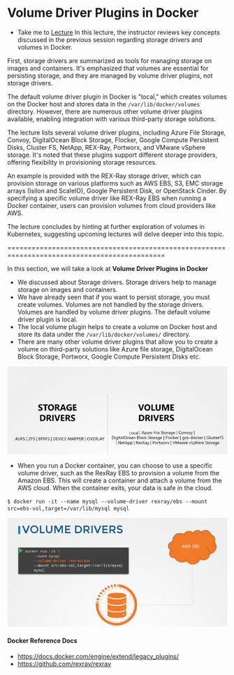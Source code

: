 # Volume Driver Plugins in Docker

  - Take me to [Lecture](https://kodekloud.com/topic/volume-driver-plugins-in-docker-4/)
In this lecture, the instructor reviews key concepts discussed in the previous session regarding storage drivers and volumes in Docker.

First, storage drivers are summarized as tools for managing storage on images and containers. It's emphasized that volumes are essential for persisting storage, and they are managed by volume driver plugins, not storage drivers.

The default volume driver plugin in Docker is "local," which creates volumes on the Docker host and stores data in the `/var/lib/docker/volumes` directory. However, there are numerous other volume driver plugins available, enabling integration with various third-party storage solutions.

The lecture lists several volume driver plugins, including Azure File Storage, Convoy, DigitalOcean Block Storage, Flocker, Google Compute Persistent Disks, Cluster FS, NetApp, REX-Ray, Portworx, and VMware vSphere storage. It's noted that these plugins support different storage providers, offering flexibility in provisioning storage resources.

An example is provided with the REX-Ray storage driver, which can provision storage on various platforms such as AWS EBS, S3, EMC storage arrays (Isilon and ScaleIO), Google Persistent Disk, or OpenStack Cinder. By specifying a specific volume driver like REX-Ray EBS when running a Docker container, users can provision volumes from cloud providers like AWS.

The lecture concludes by hinting at further exploration of volumes in Kubernetes, suggesting upcoming lectures will delve deeper into this topic.


=============================================================================================




In this section, we will take a look at **Volume Driver Plugins in Docker**

- We discussed about Storage drivers. Storage drivers help to manage storage on images and containers.
- We have already seen that if you want to persist storage, you must create volumes. Volumes are not handled by the storage drivers. Volumes are handled by volume driver plugins. The default volume driver plugin is local.
- The local volume plugin helps to create a volume on Docker host and store its data under the `/var/lib/docker/volumes/` directory.
- There are many other volume driver plugins that allow you to create a volume on third-party solutions like Azure file storage, DigitalOcean Block Storage, Portworx, Google Compute Persistent Disks etc.


![class-9](../../images/class9.PNG)


- When you run a Docker container, you can choose to use a specific volume driver, such as the RexRay EBS to provision a volume from the Amazon EBS. This will create a container and attach a volume from the AWS cloud. When the container exits, your data is safe in the cloud.

```
$ docker run -it --name mysql --volume-driver rexray/ebs --mount src=ebs-vol,target=/var/lib/mysql mysql
```


![class-10](../../images/class10.PNG)






#### Docker Reference Docs

- https://docs.docker.com/engine/extend/legacy_plugins/
- https://github.com/rexray/rexray

